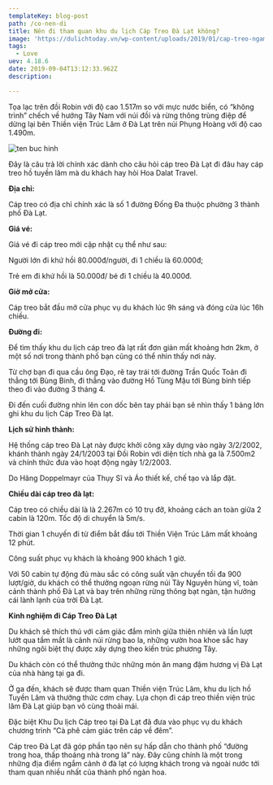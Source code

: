 ```yaml
---
templateKey: blog-post
path: /co-nen-di
title: Nên đi tham quan khu du lịch Cáp Treo Đà Lạt không?
image: 'https://dulichtoday.vn/wp-content/uploads/2019/01/cap-treo-ngam-thac-nuoc-datanla.jpg' 
tags:
  - Love
uev: 4.18.6
date: 2019-09-04T13:12:33.962Z
description:

---
```


Tọa lạc trên đồi Robin với độ cao 1.517m so với mực nước biển, có “không trình” chếch về hướng Tây Nam với núi đồi và rừng thông trùng điệp để dừng lại bên Thiền viện Trúc Lâm ở Đà Lạt trên núi Phụng Hoàng với độ cao 1.490m.

![ten buc hinh](https://du-lich-da-lat.com/wp-content/uploads/2019/05/cap-treo-da-lat-1024x768.jpg "ten buc hinh")

Đây là câu trả lời chính xác dành cho câu hỏi cáp treo Đà Lạt đi đâu hay cáp treo hồ tuyền lâm mà du khách hay hỏi Hoa Dalat Travel.

**Địa chỉ:**

Cáp treo có địa chỉ chính xác là số 1 đường Đống Đa thuộc phường 3 thành phố Đà Lạt.

**Giá vé:**

Giá vé đi cáp treo mới cập nhật cụ thể như sau:

Người lớn đi khứ hồi 80.000đ/người, đi 1 chiều là 60.000đ;

Trẻ em đi khứ hồi là 50.000đ/ bé đi 1 chiều là 40.000đ.

**Giờ mở cửa:**

Cáp treo bắt đầu mở cửa phục vụ du khách lúc 9h sáng và đóng cửa lúc 16h chiều.


**Đường đi:**

Để tìm thấy khu du lịch cáp treo đà lạt rất đơn giản mất khoảng hơn 2km, ở một số nơi trong thành phố bạn cũng có thể nhìn thấy nơi này.

Từ chợ bạn đi qua cầu ông Đạo, rẽ tay trái tới đường Trần Quốc Toản đi thẳng tới Bùng Binh, đi thẳng vào đường Hồ Tùng Mậu tới Bùng binh tiếp theo đi vào đường 3 tháng 4.

Đi đến cuối đường nhìn lên con dốc bên tay phải bạn sẽ nhìn thấy 1 bảng lớn ghi khu du lịch Cáp Treo Đà lạt.


**Lịch sử hình thành:**

Hệ thống cáp treo Đà Lạt này được khởi công xây dựng vào ngày 3/2/2002, khánh thành ngày 24/1/2003 tại Đồi Robin với diện tích nhà ga là 7.500m2 và chính thức đưa vào hoạt động ngày 1/2/2003.

Do Hãng Doppelmayr của Thụy Sĩ và Áo thiết kế, chế tạo và lắp đặt.

**Chiều dài cáp treo đà lạt:**

Cáp treo có chiều dài là là 2.267m có 10 trụ đỡ, khoảng cách an toàn giữa 2 cabin là 120m. Tốc độ di chuyển là 5m/s.

Thời gian 1 chuyến đi từ điểm bắt đầu tới Thiền Viện Trúc Lâm mất khoảng 12 phút.

Công suất phục vụ khách là khoảng 900 khách 1 giờ.

Với 50 cabin tự động đủ màu sắc có công suất vận chuyển tối đa 900 lượt/giờ, du khách có thể thưởng ngoạn rừng núi Tây Nguyên hùng vĩ, toàn cảnh thành phố Đà Lạt và bay trên những rừng thông bạt ngàn, tận hưởng cái lành lạnh của trời Đà Lạt.

**Kinh nghiệm đi Cáp Treo Đà Lạt**

Du khách sẽ thích thú với cảm giác đắm mình giữa thiên nhiên và lần lượt lướt qua tầm mắt là cảnh núi rừng bao la, những vườn hoa khoe sắc hay những ngôi biệt thự được xây dựng theo kiến trúc phương Tây.


Du khách còn có thể thưởng thức những món ăn mang đậm hương vị Đà Lạt của nhà hàng tại ga đi.


Ở ga đến, khách sẽ được tham quan Thiền viện Trúc Lâm, khu du lịch hồ Tuyền Lâm và thưởng thức cơm chay. Lựa chọn đi cáp treo thiền viện trúc lâm Đà Lạt giúp bạn vô cùng thoải mái.

Đặc biệt Khu Du lịch Cáp treo tại Đà Lạt đã đưa vào phục vụ du khách chương trình “Cà phê cảm giác trên cáp về đêm”.

Cáp treo Đà Lạt đã góp phần tạo nên sự hấp dẫn cho thành phố “đường trong hoa, thấp thoáng nhà trong lá” này. Đây cũng chính là một trong những địa điểm ngắm cảnh ở đà lạt có lượng khách trong và ngoài nước tới tham quan nhiều nhất của thành phố ngàn hoa.